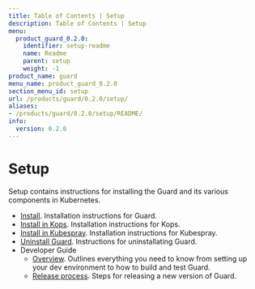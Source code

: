 ```yaml
---
title: Table of Contents | Setup
description: Table of Contents | Setup
menu:
  product_guard_0.2.0:
    identifier: setup-readme
    name: Readme
    parent: setup
    weight: -1
product_name: guard
menu_name: product_guard_0.2.0
section_menu_id: setup
url: /products/guard/0.2.0/setup/
aliases:
- /products/guard/0.2.0/setup/README/
info:
  version: 0.2.0
---
```


# Setup

Setup contains instructions for installing the Guard and its various components in Kubernetes.

- [Install](/products/guard/0.2.0/setup/install). Installation instructions for Guard.
- [Install in Kops](/products/guard/0.2.0/setup/install-kops). Installation instructions for Kops.
- [Install in Kubespray](/products/guard/0.2.0/setup/install-kubespray). Installation instructions for Kubespray.
- [Uninstall Guard](/products/guard/0.2.0/setup/uninstall). Instructions for uninstallating Guard.
- Developer Guide
  - [Overview](/products/guard/0.2.0/setup/developer-guide/overview). Outlines everything you need to know from setting up your dev environment to how to build and test Guard.
  - [Release process](/products/guard/0.2.0/setup/developer-guide/release). Steps for releasing a new version of Guard.
